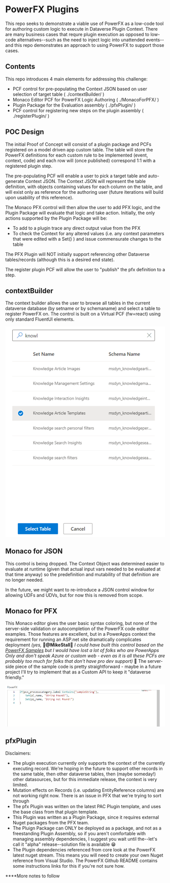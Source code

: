 # PowerFX Plugins

This repo seeks to demonstrate a viable use of PowerFX as a low-code tool for authoring custom logic to execute in Dataverse Plugin Context. There are many business cases that requre plugin execution as opposed to low-code alternatives--such as the need to inject logic into unattended events--and this repo demonstrates an approach to using PowerFX to support those cases.

## Contents

This repo introduces 4 main elements for addressing this challenge:
- PCF control for pre-populating the Context JSON based on user selection of target table ( ./contextBuilder/ )
- Monaco Editor PCF for PowerFX Logic Authoring ( ./MonacoForPFX/ )
- Plugin Package for the Evaluation assembly ( ./pfxPlugin/ )
- PCF control for registering new steps on the plugin assembly ( ./registerPlugin/ )

## POC Design

The initial Proof of Concept will consist of a plugin package and <some> PCFs registered on a model driven app custom table. The table will store the PowerFX definitions for each custom rule to be implemented (event, context, code) and each row will (once published) correspond 1:1 with a registered plugin step.

The pre-populating PCF will enable a user to pick a target table and auto-generate Context JSON. The Context JSON will represent the table definition, with objects containing values for each column on the table, and will exist only as reference for the authoring user (future iterations will build upon usability of this reference).

The Monaco PFX control will then allow the user to add PFX logic, and the Plugin Package will evaluate that logic and take action. Initially, the only actions supported by the Plugin Package will be:

- To add to a plugin trace any direct output value from the PFX
- To check the Context for any altered values (i.e. any context parameters that were edited with a Set() ) and issue commensurate changes to the table

The PFX Plugin will NOT initially support referencing other Dataverse tables/records (although this is a desired end state).

The register plugin PCF will allow the user to "publish" the pfx definition to a step.

## contextBuilder
The context builder allows the user to browse all tables in the current dataverse database (by setname or by schemaname) and select a table to register PowerFX on. The control is built on a Virtual PCF (fw=react) using only standard FluentUI elements.

![context builder](./img/contextBuilder.png "contextBuilder PCF Control")

## Monaco for JSON

This control is being dropped. The Context Object was determined easier to evaluate at runtime (given that actual input vars needed to be evaluated at that time anyway) so the predefinition and mutability of that definition are no longer needed. 

In the future, we might want to re-introduce a JSON control window for allowing UDFs and UDVs, but for now this is removed from scope.

## Monaco for PFX

This Monaco editor gives the user basic syntax coloring, but none of the server-side validation or autocompletion of the PowerFX code editor examples. Those features are excellent, but in a PowerApps context the requirement for running an ASP.net site dramatically complicates deployment *(yes,* __🙏@MikeStall🙏__ *I could have built this control based on the [PowerFX Samples](https://github.com/microsoft/power-fx-host-samples) but I would have lost a lot of folks who are PowerApps Only and don't speak Azure or custom web - even as it is all these PCFs are probably too much for folks that don't have pro dev support)* 🤯 The server-side piece of the sample code is pretty straightforward - maybe in a future project I'll try to implement that as a Custom API to keep it "dataverse friendly."

![Power FX Monaco Code Editor](img/pfx.png "PowerFX Monaco Code Editor")

## pfxPlugin

Disclaimers: 
- The plugin execution currently only supports the context of the currently executing record. We're hoping in the future to support other records in the same table, then other dataverse tables, then (maybe someday!) other datasources, but for this immediate release, the context is very limited.
- Mutation effects on Records (i.e. updating EntityReference columns) are not working right now. There is an issue in PFX that we're trying to sort through
- The pfx Plugin was written on the latest PAC Plugin template, and uses the base class from that plugin template.
- This Plugin was written as a Plugin Package, since it requires external Nuget packages from the PFX team.
- The Pluign Package can ONLY be deployed as a package, and not as a freestanding Plugin Assembly, so if you aren't comfortable with managing assembly dependencies, I suggest you wait until the--let's call it "alpha" release--solution file is available 😁
- The Plugin dependencies referenced from core look at the PowerFX latest nuget stream. This means you will need to create your own Nuget reference from Visual Studio. The PowerFX Github README contains some instructions links for this if you're not sure how.

****More notes to follow
